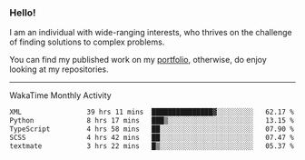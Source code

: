 ### Hello!

I am an individual with wide-ranging interests, who thrives on the challenge of finding solutions to complex problems.

You can find my published work on my [portfolio](https://bumbleboss.xyz/work), otherwise, do enjoy looking at my repositories.

---

WakaTime Monthly Activity

<!--START_SECTION:waka-->

```txt
XML                39 hrs 11 mins  ███████████████▓░░░░░░░░░   62.17 %
Python             8 hrs 17 mins   ███▒░░░░░░░░░░░░░░░░░░░░░   13.15 %
TypeScript         4 hrs 58 mins   ██░░░░░░░░░░░░░░░░░░░░░░░   07.90 %
SCSS               4 hrs 42 mins   ██░░░░░░░░░░░░░░░░░░░░░░░   07.47 %
textmate           3 hrs 22 mins   █▒░░░░░░░░░░░░░░░░░░░░░░░   05.37 %
```

<!--END_SECTION:waka-->
